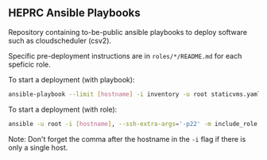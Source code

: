 ## HEPRC Ansible Playbooks

Repository containing to-be-public ansible playbooks to deploy software such as cloudscheduler (csv2).

Specific pre-deployment instructions are in `roles/*/README.md` for each speficic role.

To start a deployment (with playbook):

```sh
ansible-playbook --limit [hostname] -i inventory -u root staticvms.yaml
```

To start a deployment (with role):

```sh
ansible -u root -i [hostname], --ssh-extra-args='-p22' -m include_role -a name='[rolename]' [hostname]
```

Note: Don't forget the comma after the hostname in the `-i` flag if there is only a single host.

